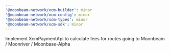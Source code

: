 ```yaml
---
'@moonbeam-network/xcm-builder': minor
'@moonbeam-network/xcm-config': minor
'@moonbeam-network/xcm-types': minor
'@moonbeam-network/xcm-sdk': minor
---
```


Implement XcmPaymentApi to calculate fees for routes going to Moonbeam / Moonriver / Moonbase-Alpha
